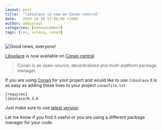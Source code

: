 ```yaml
---
layout: post
title:  "libsolace is now on Conan-central"
date:   2019-10-26 13:00:00 +1000
author: abbyssoul
categories: [announcement]
tags: [c++, solace, conan]
---
```


![Good news, everyone!](http://www.quickmeme.com/img/be/beeea97c622c5614a80371eb0aece7082a3ff1b50421cf5acae3125c65ba5d8f.jpg)

[Libsolace][libsolace-git] is now available on [Conan central][libsolace-conan-latest].


> Conan is an open-source, decentralized and multi-platform
package manager.

If you are using [Conan](https://conan.io/) for your project and would like to use `libsolace` it is as easy as adding these lines to your project `conanfile.txt`:
```
[requires]
libsolace/0.3.6
```

Just make sure to use [latest version][libsolace-conan-latest].

Let me know if you find it useful or you are using a different package manager for your code.

[libsolace-conan-latest]: https://conan.io/center/libsolace
[libsolace-git]: https://github.com/abbyssoul/libsolace
[conan-center]: https://conan.io/center/

